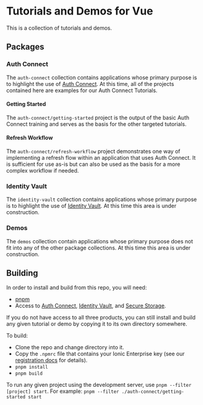 # Tutorials and Demos for Vue

This is a collection of tutorials and demos.

## Packages

### Auth Connect

The `auth-connect` collection contains applications whose primary purpose is to highlight the use of [Auth Connect](https://ionic.io/docs/auth-connect). At this time, all of the projects contained here are examples for our Auth Connect Tutorials.

#### Getting Started

The `auth-connect/getting-started` project is the output of the basic Auth Connect training and serves as the basis for the other targeted tutorials.

#### Refresh Workflow

The `auth-connect/refresh-workflow` project demonstrates one way of implementing a refresh flow within an application that uses Auth Connect. It is sufficient for use as-is but can also be used as the basis for a more complex workflow if needed.

### Identity Vault

The `identity-vault` collection contains applications whose primary purpose is to highlight the use of [Identity Vault](https://ionic.io/docs/auth-connect). At this time this area is under construction.

### Demos

The `demos` collection contain applications whose primary purpose does not fit into any of the other package collections. At this time this area is under construction.

## Building

In order to install and build from this repo, you will need:

- [pnpm](https://pnpm.io/)
- Access to [Auth Connect](https://ionic.io/docs/auth-connect), [Identity Vault](https://ionic.io/docs/identity-vault), and [Secure Storage](https://ionic.io/docs/secure-storage).

If you do not have access to all three products, you can still install and build any given tutorial or demo by copying it to its own directory somewhere.

To build:

- Clone the repo and change directory into it.
- Copy the `.npmrc` file that contains your Ionic Enterprise key (see our [registration docs](https://ionic.io/docs/enterprise-starter/enterprise-key) for details).
- `pnpm install`
- `pnpm build`

To run any given project using the development server, use `pnpm --filter [project] start`. For example: `pnpm --filter ./auth-connect/getting-started start`

